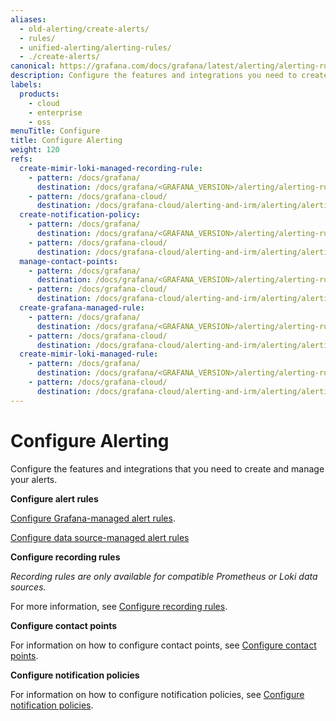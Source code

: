 ```yaml
---
aliases:
  - old-alerting/create-alerts/
  - rules/
  - unified-alerting/alerting-rules/
  - ./create-alerts/
canonical: https://grafana.com/docs/grafana/latest/alerting/alerting-rules/
description: Configure the features and integrations you need to create and manage your alerts
labels:
  products:
    - cloud
    - enterprise
    - oss
menuTitle: Configure
title: Configure Alerting
weight: 120
refs:
  create-mimir-loki-managed-recording-rule:
    - pattern: /docs/grafana/
      destination: /docs/grafana/<GRAFANA_VERSION>/alerting/alerting-rules/create-mimir-loki-managed-recording-rule/
    - pattern: /docs/grafana-cloud/
      destination: /docs/grafana-cloud/alerting-and-irm/alerting/alerting-rules/create-mimir-loki-managed-recording-rule/
  create-notification-policy:
    - pattern: /docs/grafana/
      destination: /docs/grafana/<GRAFANA_VERSION>/alerting/alerting-rules/create-notification-policy/
    - pattern: /docs/grafana-cloud/
      destination: /docs/grafana-cloud/alerting-and-irm/alerting/alerting-rules/create-notification-policy/
  manage-contact-points:
    - pattern: /docs/grafana/
      destination: /docs/grafana/<GRAFANA_VERSION>/alerting/alerting-rules/manage-contact-points/
    - pattern: /docs/grafana-cloud/
      destination: /docs/grafana-cloud/alerting-and-irm/alerting/alerting-rules/manage-contact-points/
  create-grafana-managed-rule:
    - pattern: /docs/grafana/
      destination: /docs/grafana/<GRAFANA_VERSION>/alerting/alerting-rules/create-grafana-managed-rule/
    - pattern: /docs/grafana-cloud/
      destination: /docs/grafana-cloud/alerting-and-irm/alerting/alerting-rules/create-grafana-managed-rule/
  create-mimir-loki-managed-rule:
    - pattern: /docs/grafana/
      destination: /docs/grafana/<GRAFANA_VERSION>/alerting/alerting-rules/create-mimir-loki-managed-rule/
    - pattern: /docs/grafana-cloud/
      destination: /docs/grafana-cloud/alerting-and-irm/alerting/alerting-rules/create-mimir-loki-managed-rule/
---
```


# Configure Alerting

Configure the features and integrations that you need to create and manage your alerts.

**Configure alert rules**

[Configure Grafana-managed alert rules](ref:create-grafana-managed-rule).

[Configure data source-managed alert rules](ref:create-mimir-loki-managed-rule)

**Configure recording rules**

_Recording rules are only available for compatible Prometheus or Loki data sources._

For more information, see [Configure recording rules](ref:create-mimir-loki-managed-recording-rule).

**Configure contact points**

For information on how to configure contact points, see [Configure contact points](ref:manage-contact-points).

**Configure notification policies**

For information on how to configure notification policies, see [Configure notification policies](ref:create-notification-policy).
